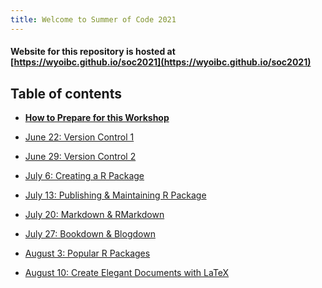 ```yaml
---
title: Welcome to Summer of Code 2021
---
```



#### Website for this repository is hosted at [https://wyoibc.github.io/soc2021](https://wyoibc.github.io/soc2021)

## Table of contents

- [**How to Prepare for this Workshop**](prep/index.html)

- [June 22: Version Control 1]()

- [June 29: Version Control 2]()

- [July 6: Creating a R Package]()

- [July 13: Publishing & Maintaining R Package]()

- [July 20: Markdown & RMarkdown]()

- [July 27: Bookdown & Blogdown]()

- [August 3: Popular R Packages]()

- [August 10: Create Elegant Documents with LaTeX]()

